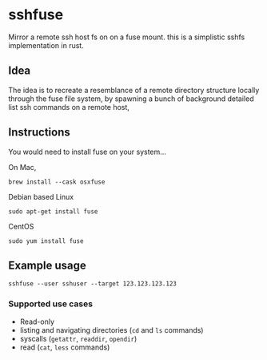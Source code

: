 # sshfuse

Mirror a remote ssh host fs on on a fuse mount. this is a simplistic sshfs implementation in rust.

## Idea
The idea is to recreate a resemblance of a remote directory structure locally through the fuse file system,
by spawning a bunch of background detailed list ssh commands on a remote host,

## Instructions
You would need to install fuse on your system...

On Mac,

```
brew install --cask osxfuse
```

Debian based Linux
```
sudo apt-get install fuse
```

CentOS
```
sudo yum install fuse

```

## Example usage


```
sshfuse --user sshuser --target 123.123.123.123
```
### Supported use cases

- Read-only
- listing and navigating directories (`cd` and `ls` commands)
- syscalls (`getattr`, `readdir`, `opendir`)
- read (`cat`, `less` commands)
